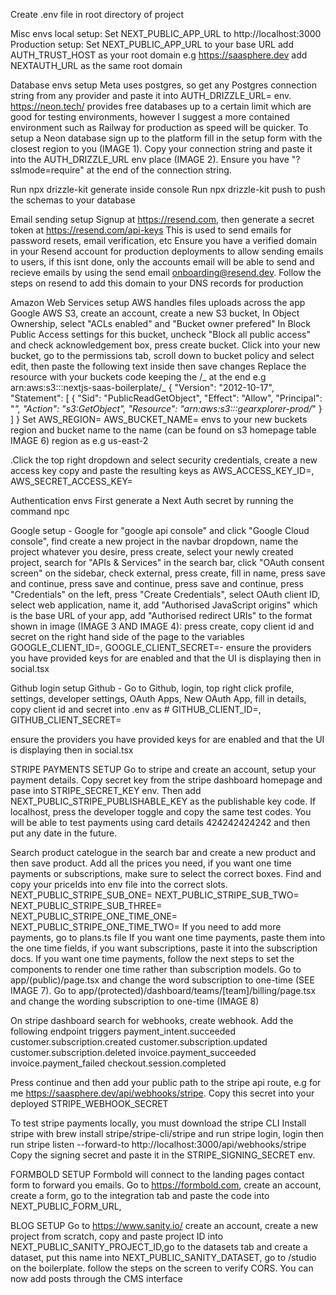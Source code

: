 Create .env file in root directory of project

Misc envs
local setup: Set NEXT_PUBLIC_APP_URL to http://localhost:3000
Production setup: Set NEXT_PUBLIC_APP_URL to your base URL
add AUTH_TRUST_HOST as your root domain e.g https://saasphere.dev
add NEXTAUTH_URL as the same root domain

Database envs setup
Meta uses postgres, so get any Postgres connection string from any provider and paste it into AUTH_DRIZZLE_URL= env.
https://neon.tech/ provides free databases up to a certain limit which are good for testing environments, however I suggest a more contained environment such as Railway for production as speed will be quicker. To setup a Neon database sign up to the platform fill in the setup form with the closest region to you (IMAGE 1). Copy your connection string and paste it into the AUTH_DRIZZLE_URL env place (IMAGE 2). Ensure you have "?sslmode=require" at the end of the connection string.

Run npx drizzle-kit generate inside console
Run npx drizzle-kit push to push the schemas to your database

Email sending setup
Signup at https://resend.com, then generate a secret token at https://resend.com/api-keys
This is used to send emails for password resets, email verification, etc
Ensure you have a verified domain in your Resend account for production deployments to allow sending emails to users, if this isnt done, only the accounts email will be able to send and recieve emails by using the send email onboarding@resend.dev. Follow the steps on resend to add this domain to your DNS records for production

Amazon Web Services setup
AWS handles files uploads across the app
Google AWS S3, create an account, create a new S3 bucket, In Object Ownership, select "ACLs enabled" and "Bucket owner prefered"
In Block Public Access settings for this bucket, uncheck "Block all public access" and check acknowledgement box, press create bucket. Click into your new bucket, go to the permissions tab, scroll down to bucket policy and select edit, then paste the following text inside then save changes
Replace the resource with your buckets code keeping the /_ at the end e.g arn:aws:s3:::nextjs-saas-boilerplate/_
{
"Version": "2012-10-17",
"Statement": [
{
"Sid": "PublicReadGetObject",
"Effect": "Allow",
"Principal": "*",
"Action": "s3:GetObject",
"Resource": "arn:aws:s3:::gearxplorer-prod/*"
}
]
}
Set AWS_REGION= AWS_BUCKET_NAME= envs to your new buckets region and bucket name to the name (can be found on s3 homepage table IMAGE 6) region as e.g us-east-2

.Click the top right dropdown and select security credentials, create a new access key
copy and paste the resulting keys as AWS_ACCESS_KEY_ID=, AWS_SECRET_ACCESS_KEY=

Authentication envs
First generate a Next Auth secret by running the command npc

Google setup - Google for "google api console" and click "Google Cloud console", find create a new project in the navbar dropdown, name the project whatever you desire, press create, select your newly created project, search for "APIs & Services" in the search bar, click "OAuth consent screen" on the sidebar, check external, press create, fill in name,
press save and continue, press save and continue, press save and continue, press "Credentials" on the left, press "Create Credentials", select OAuth client ID,
select web application, name it, add "Authorised JavaScript origins" which is the base URL of your app, add "Authorised redirect URIs" to the format shown in image (IMAGE 3 AND IMAGE 4): press create,
copy client id and secret on the right hand side of the page to the variables GOOGLE_CLIENT_ID=, GOOGLE_CLIENT_SECRET=-
ensure the providers you have provided keys for are enabled and that the UI is displaying then in social.tsx

Github login setup
Github - Go to Github, login, top right click profile, settings, developer settings, OAuth Apps, New OAuth App, fill in details, copy client id and secret
into .env as # GITHUB_CLIENT_ID=, GITHUB_CLIENT_SECRET=

ensure the providers you have provided keys for are enabled and that the UI is displaying then in social.tsx

STRIPE PAYMENTS SETUP
Go to stripe and create an account, setup your payment details. Copy secret key from the stripe dashboard homepage and pase into STRIPE_SECRET_KEY env. Then add NEXT_PUBLIC_STRIPE_PUBLISHABLE_KEY as the publishable key code. If localhost, press the developer toggle and copy the same test codes. You will be able to test payments using card details 424242424242 and then put any date in the future.

Search product catelogue in the search bar and create a new product and then save product. Add all the prices you need, if you want one time payments or subscriptions, make sure to select the correct boxes. Find and copy your priceIds into env file into the correct slots.
NEXT_PUBLIC_STRIPE_SUB_ONE=
NEXT_PUBLIC_STRIPE_SUB_TWO=
NEXT_PUBLIC_STRIPE_SUB_THREE=
NEXT_PUBLIC_STRIPE_ONE_TIME_ONE=
NEXT_PUBLIC_STRIPE_ONE_TIME_TWO=
If you need to add more payments, go to plans.ts file
If you want one time payments, paste them into the one time fields, if you want subscriptions, paste it into the subscription docs. If you want one time payments, follow the next steps to set the components to render one time rather than subscription models. Go to app/(public)/page.tsx and change the word subscription to one-time (SEE IMAGE 7). Go to app/(protected)/dashboard/teams/[team]/billing/page.tsx and change the wording subscription to one-time (IMAGE 8)

On stripe dashboard search for webhooks, create webhook. Add the following endpoint triggers
payment_intent.succeeded
customer.subscription.created
customer.subscription.updated
customer.subscription.deleted
invoice.payment_succeeded
invoice.payment_failed
checkout.session.completed

Press continue and then add your public path to the stripe api route, e.g for me
https://saasphere.dev/api/webhooks/stripe. Copy this secret into your deployed STRIPE_WEBHOOK_SECRET

To test stripe payments locally, you must download the stripe CLI
Install stripe with brew install stripe/stripe-cli/stripe and run stripe login, login then run stripe listen --forward-to http://localhost:3000/api/webhooks/stripe Copy the signing secret and paste it in the STRIPE_SIGNING_SECRET env.

FORMBOLD SETUP
Formbold will connect to the landing pages contact form to forward you emails. Go to https://formbold.com, create an account, create a form, go to the integration tab and paste the code into NEXT_PUBLIC_FORM_URL,

BLOG SETUP
Go to https://www.sanity.io/ create an account, create a new project from scratch, copy and paste project ID into NEXT_PUBLIC_SANITY_PROJECT_ID,go to the datasets tab and create a dataset, put this name into NEXT_PUBLIC_SANITY_DATASET, go to /studio on the boilerplate. follow the steps on the screen to verify CORS. You can now add posts through the CMS interface
